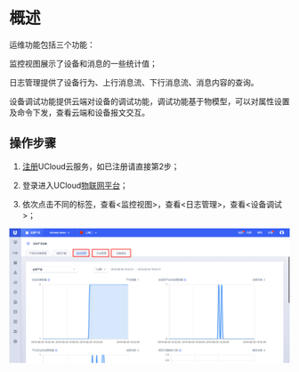 


# 概述

运维功能包括三个功能：

监控视图展示了设备和消息的一些统计值；

日志管理提供了设备行为、上行消息流、下行消息流、消息内容的查询。

设备调试功能提供云端对设备的调试功能，调试功能基于物模型，可以对属性设置及命令下发，查看云端和设备报文交互。



## 操作步骤

1. [注册](https://passport.ucloud.cn/#register)UCloud云服务，如已注册请直接第2步；

2. 登录进入UCloud[物联网平台](https://console.ucloud.cn/uiot)；

3. 依次点击不同的标签，查看<监控视图>，查看<日志管理>，查看<设备调试>；


![监控日志和调试](../../images/监控日志和调试.png)